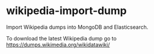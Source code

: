 # wikipedia-import-dump #
Import Wikipedia dumps into MongoDB and Elasticsearch.

To download the latest Wikipedia dump go to https://dumps.wikimedia.org/wikidatawiki/